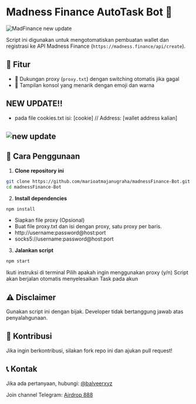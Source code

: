 # Madness Finance AutoTask Bot 🤖

![MadFinance new update](https://github.com/user-attachments/assets/e5cc14d1-72d2-4a0b-873b-440822d7bfd2)

Script ini digunakan untuk mengotomatiskan pembuatan wallet dan registrasi ke API Madness Finance (`https://madness.finance/api/create`).

## 📌 Fitur
- 🔌 Dukungan proxy (`proxy.txt`) dengan switching otomatis jika gagal
- 🎨 Tampilan konsol yang menarik dengan emoji dan warna

## NEW UPDATE!! 
- pada file cookies.txt isi: [cookie] // Address: [wallet address kalian]

![new update](https://github.com/user-attachments/assets/107bf8f9-aa29-4c23-a734-5226cd8c8a55)
---

## 🚀 Cara Penggunaan
1. **Clone repository ini**
```sh
git clone https://github.com/marioatmajanugraha/madnessFinance-Bot.git
cd madnessFinance-Bot
```
2. **Install dependencies**
```sh
npm install
```
- Siapkan file proxy (Opsional)
- Buat file proxy.txt dan isi dengan proxy, satu proxy per baris.
- http://username:password@host:port
- socks5://username:password@host:port

3. **Jalankan script**
```sh
npm start
```
Ikuti instruksi di terminal
Pilih apakah ingin menggunakan proxy (y/n)
Script akan berjalan otomatis menyelesaikan Task pada akun

## ⚠️ Disclaimer
Gunakan script ini dengan bijak.
Developer tidak bertanggung jawab atas penyalahgunaan.

## 🤝 Kontribusi
Jika ingin berkontribusi, silakan fork repo ini dan ajukan pull request!

## 📞 Kontak
Jika ada pertanyaan, hubungi: [@balveerxyz](https://t.me/balveerxyz)

Join channel Telegram: [Airdrop 888](https://t.me/airdroplocked)
